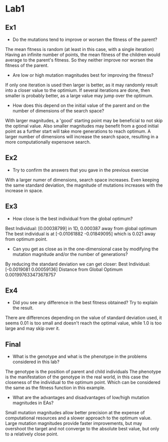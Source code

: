 # Lab1

## Ex1

- Do the mutations tend to improve or worsen the fitness of the parent?

The mean fitness is random (at least in this case, with a single iteration)
Having an infinite number of points, the mean fitness of the children would average to the parent's fitness.
So they neither improve nor worsen the fitness of the parent.

- Are low or high mutation magnitudes best for improving the fitness? 

If only one iteration is used then larger is better, as it may randomly result into a closer value to the optimium.
If several iterations are done, then smaller is probably better, as a large value may jump over the optimum.

- How does this depend on the initial value of the parent and on the number of dimensions of the search space? 

With larger magnitudes, a 'good' starting point may be beneficial to not skip the optimal value.
Also smaller magnitudes may benefit from a good initial point as a further start will take more generations to reach optimum.
A larger number of dimensions will increase the search space, resulting in a more computationally expensove search.

## Ex2

- Try to confirm the answers that you gave in the previous exercise

With a larger numer of dimensions, search space increases.
Even keeping the same standard deviation, the magnitude of mutations increases with the increase in space.

## Ex3

- How close is the best individual from the global optimum?

Best Individual: [0.00038799] in 1D, 0.000387 away from global optimum
The best individual is at [-0.01061882 -0.01849095] which is 0.021 away from optimum point. 

- Can you get as close as in the one-dimensional case by modifying the mutation magnitude and/or the number of generations?

By reducing the standard deviation we can get closer: 
Best Individual: [-0.0019081   0.00059136]
Distance from Global Optimum 0.001997633473678757

## Ex4

- Did you see any difference in the best fitness obtained? Try to explain the result.

There are differences depending on the value of standard deviation used, it seems 0.01 is too small and doesn't reach the optimal value, 
while 1.0 is too large and may skip over it.

## Final

- What is the genotype and what is the phenotype in the problems considered in this lab?

The genotype is the position of parent and child individuals
The phenotype is the manifestation of the genotype in the real world, 
in this case the closeness of the individual to the optimum point. 
Which can be considered the same as the fitness function in this example.

- What are the advantages and disadvantages of low/high mutation magnitudes in EAs?

Small mutation magnitudes allow better precision at the expense of computational resources 
and a slower approach to the optimum value.
Large mutation magnitudes provide faster improvements, but may overshoot the target and not converge to the absolute best value, 
but only to a relatively close point.